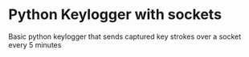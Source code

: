 # Python Keylogger with sockets
Basic python keylogger that sends captured key strokes over a socket every 5 minutes


